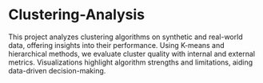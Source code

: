 # Clustering-Analysis
This project analyzes clustering algorithms on synthetic and real-world data, offering insights into their performance. Using K-means and hierarchical methods, we evaluate cluster quality with internal and external metrics. Visualizations highlight algorithm strengths and limitations, aiding data-driven decision-making.
